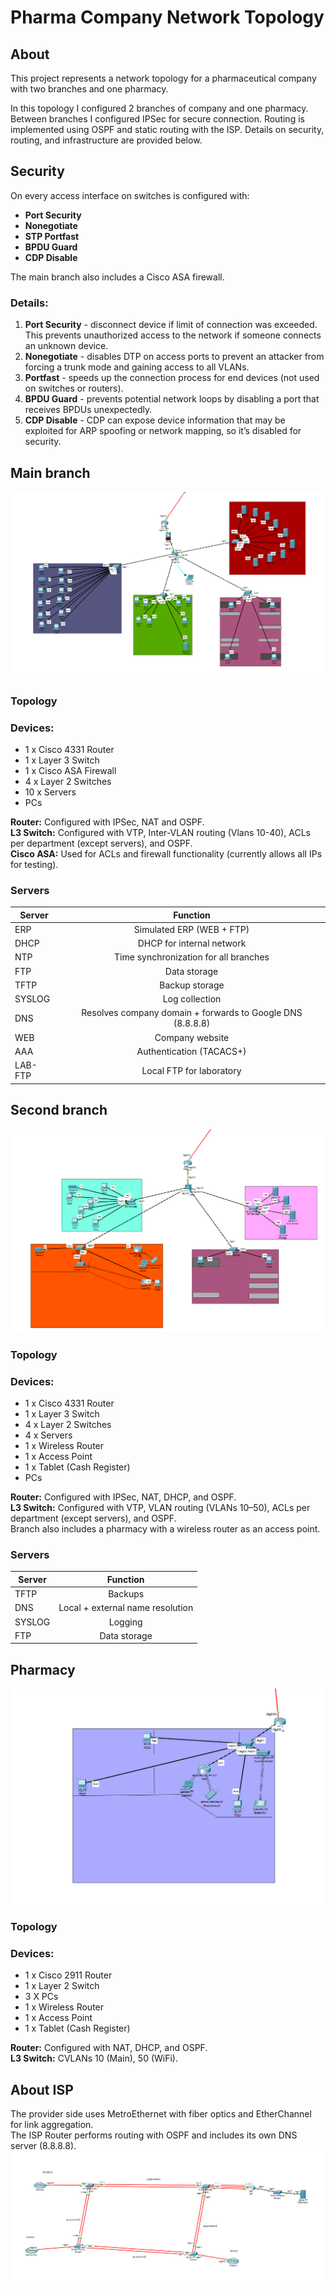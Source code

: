 # Pharma Company Network Topology
## About
This project represents a network topology for a pharmaceutical company with two branches and one pharmacy.

In this topology I configured 2 branches of company and one pharmacy. Between branches I configured IPSec for secure connection. Routing is implemented using OSPF and static routing with the ISP. Details on security, routing, and infrastructure are provided below.

## Security
On every access interface on switches is configured with:
* **Port Security**
* **Nonegotiate**
* **STP Portfast**
* **BPDU Guard**
* **CDP Disable**

The main branch also includes a Cisco ASA firewall.
### Details:

1. **Port Security** - disconnect device if limit of connection was exceeded. This prevents unauthorized access to the network if someone connects an unknown device.
2. **Nonegotiate** - disables DTP on access ports to prevent an attacker from forcing a trunk mode and gaining access to all VLANs.
3. **Portfast** - speeds up the connection process for end devices (not used on switches or routers).
4. **BPDU Guard** - prevents potential network loops by disabling a port that receives BPDUs unexpectedly.
5. **CDP Disable** - CDP can expose device information that may be exploited for ARP spoofing or network mapping, so it’s disabled for security.

## Main branch
![ISP Topology](https://github.com/gwill1337/Pharma-Company-Network-Topology/blob/main/Images/Main_Branch.png?raw=true)
### Topology
### Devices:
* 1 x Cisco 4331 Router 
* 1 x Layer 3 Switch
* 1 x Cisco ASA Firewall
* 4 x Layer 2 Switches
* 10 x Servers
* PCs

**Router:** Configured with IPSec, NAT and OSPF.  
**L3 Switch:** Configured with VTP, Inter-VLAN routing (Vlans 10-40), ACLs per department (except servers), and OSPF.  
**Cisco ASA:** Used for ACLs and firewall functionality (currently allows all IPs for testing).



### Servers

Server      |     Function
---------   |    :----------:
ERP         | Simulated ERP (WEB + FTP)
DHCP        | DHCP for internal network
NTP         | Time synchronization for all branches
FTP         | Data storage
TFTP        | Backup storage
SYSLOG      | Log collection
DNS         | Resolves company domain + forwards to Google DNS (8.8.8.8)
WEB         | Company website
AAA         | Authentication (TACACS+)
LAB-FTP     | Local FTP for laboratory

## Second branch
![ISP Topology](https://github.com/gwill1337/Pharma-Company-Network-Topology/blob/main/Images/Second_Branch.png?raw=true)
### Topology
### Devices:
* 1 x Cisco 4331 Router 
* 1 x Layer 3 Switch
* 4 x Layer 2 Switches
* 4 x Servers
* 1 x Wireless Router
* 1 x Access Point
* 1 x Tablet (Cash Register)
* PCs

**Router:** Configured with IPSec, NAT, DHCP, and OSPF.  
**L3 Switch:** Configured with VTP, VLAN routing (VLANs 10–50), ACLs per department (except servers), and OSPF.  
Branch also includes a pharmacy with a wireless router as an access point.



### Servers

Server      |     Function
---------   |    :----------:
TFTP        | Backups
DNS         | Local + external name resolution
SYSLOG      | Logging
FTP         | Data storage


## Pharmacy
![ISP Topology](https://github.com/gwill1337/Pharma-Company-Network-Topology/blob/main/Images/Pharmacy.png?raw=true)
### Topology
### Devices:
* 1 x Cisco 2911 Router 
* 1 x Layer 2 Switch
* 3 X PCs
* 1 x Wireless Router
* 1 x Access Point
* 1 x Tablet (Cash Register)

**Router:** Configured with NAT, DHCP, and OSPF.  
**L3 Switch:** CVLANs 10 (Main), 50 (WiFi).

## About ISP
The provider side uses MetroEthernet with fiber optics and EtherChannel for link aggregation.  
The ISP Router performs routing with OSPF and includes its own DNS server (8.8.8.8).
![ISP Topology](https://github.com/gwill1337/Pharma-Company-Network-Topology/blob/main/Images/ISP_Topology.png?raw=true)
